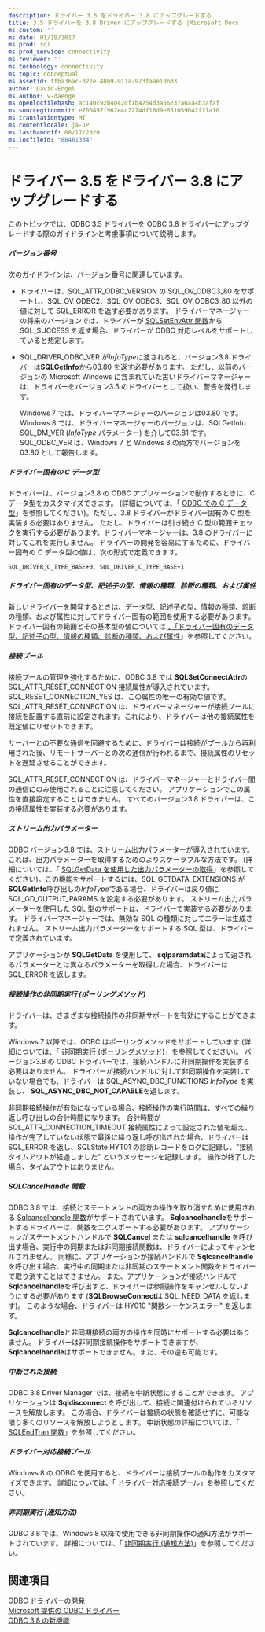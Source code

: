 ```yaml
---
description: ドライバー 3.5 をドライバー 3.8 にアップグレードする
title: 3.5 ドライバーを 3.8 Driver にアップグレードする |Microsoft Docs
ms.custom: ''
ms.date: 01/19/2017
ms.prod: sql
ms.prod_service: connectivity
ms.reviewer: ''
ms.technology: connectivity
ms.topic: conceptual
ms.assetid: ffba36ac-d22e-40b9-911a-973fa9e10bd3
author: David-Engel
ms.author: v-daenge
ms.openlocfilehash: ac140c92b4042df1b4754d3a56237a6aa4b3afaf
ms.sourcegitcommit: e700497f962e4c2274df16d9e651059b42ff1a10
ms.translationtype: MT
ms.contentlocale: ja-JP
ms.lasthandoff: 08/17/2020
ms.locfileid: "88461334"
---
```

# <a name="upgrading-a-35-driver-to-a-38-driver"></a>ドライバー 3.5 をドライバー 3.8 にアップグレードする
このトピックでは、ODBC 3.5 ドライバーを ODBC 3.8 ドライバーにアップグレードする際のガイドラインと考慮事項について説明します。  
  
##### <a name="version-numbers"></a>バージョン番号  
 次のガイドラインは、バージョン番号に関連しています。  
  
-   ドライバーは、SQL_ATTR_ODBC_VERSION の SQL_OV_ODBC3_80 をサポートし、SQL_OV_ODBC2、SQL_OV_ODBC3、SQL_OV_ODBC3_80 以外の値に対して SQL_ERROR を返す必要があります。 ドライバーマネージャーの将来のバージョンでは、ドライバーが [SQLSetEnvAttr 関数](../../../odbc/reference/syntax/sqlsetenvattr-function.md)から SQL_SUCCESS を返す場合、ドライバーが ODBC 対応レベルをサポートしていると想定します。  
  
-   SQL_DRIVER_ODBC_VER が*InfoType*に渡されると、バージョン3.8 ドライバーは**SQLGetInfo**から03.80 を返す必要があります。 ただし、以前のバージョンの Microsoft Windows に含まれていた古いドライバーマネージャーは、ドライバーをバージョン3.5 のドライバーとして扱い、警告を発行します。  
  
     Windows 7 では、ドライバーマネージャーのバージョンは03.80 です。 Windows 8 では、ドライバーマネージャーのバージョンは、SQLGetInfo SQL_DM_VER (*InfoType* パラメーター) を介して03.81 です。 SQL_ODBC_VER は、Windows 7 と Windows 8 の両方でバージョンを03.80 として報告します。  
  
##### <a name="driver-specific-c-data-types"></a>ドライバー固有の C データ型  
 ドライバーは、バージョン3.8 の ODBC アプリケーションで動作するときに、C データ型をカスタマイズできます。 (詳細については、「 [ODBC での C データ型](../../../odbc/reference/develop-app/c-data-types-in-odbc.md)」を参照してください)。ただし、3.8 ドライバーがドライバー固有の C 型を実装する必要はありません。 ただし、ドライバーは引き続き C 型の範囲チェックを実行する必要があります。ドライバーマネージャーは、3.8 のドライバーに対してこれを実行しません。 ドライバーの開発を容易にするために、ドライバー固有の C データ型の値は、次の形式で定義できます。  
  
```  
SQL_DRIVER_C_TYPE_BASE+0, SQL_DRIVER_C_TYPE_BASE+1  
```  
  
##### <a name="driver-specific-data-types-descriptor-types-information-types-diagnostic-types-and-attributes"></a>ドライバー固有のデータ型、記述子の型、情報の種類、診断の種類、および属性  
 新しいドライバーを開発するときは、データ型、記述子の型、情報の種類、診断の種類、および属性に対してドライバー固有の範囲を使用する必要があります。 ドライバー固有の範囲とその基本型の値については [、「ドライバー固有のデータ型、記述子の型、情報の種類、診断の種類、および属性](../../../odbc/reference/develop-app/driver-specific-data-types-descriptor-information-diagnostic.md)」を参照してください。  
  
##### <a name="connection-pooling"></a>接続プール  
 接続プールの管理を強化するために、ODBC 3.8 では **SQLSetConnectAttr**の SQL_ATTR_RESET_CONNECTION 接続属性が導入されています。 SQL_RESET_CONNECTION_YES は、この属性の唯一の有効な値です。 SQL_ATTR_RESET_CONNECTION は、ドライバーマネージャーが接続プールに接続を配置する直前に設定されます。これにより、ドライバーは他の接続属性を既定値にリセットできます。  
  
 サーバーとの不要な通信を回避するために、ドライバーは接続がプールから再利用された後、リモートサーバーとの次の通信が行われるまで、接続属性のリセットを遅延させることができます。  
  
 SQL_ATTR_RESET_CONNECTION は、ドライバーマネージャーとドライバー間の通信にのみ使用されることに注意してください。 アプリケーションでこの属性を直接設定することはできません。 すべてのバージョン3.8 ドライバーは、この接続属性を実装する必要があります。  
  
##### <a name="streamed-output-parameters"></a>ストリーム出力パラメーター  
 ODBC バージョン3.8 では、ストリーム出力パラメーターが導入されています。これは、出力パラメーターを取得するためのよりスケーラブルな方法です。 (詳細については、「 [SQLGetData を使用した出力パラメーターの取得](../../../odbc/reference/develop-app/retrieving-output-parameters-using-sqlgetdata.md)」を参照してください)。この機能をサポートするには、SQL_GETDATA_EXTENSIONS が**SQLGetInfo**呼び出しの*InfoType*である場合、ドライバーは戻り値に SQL_GD_OUTPUT_PARAMS を設定する必要があります。 ストリーム出力パラメーターを使用した SQL 型のサポートは、ドライバーで実装する必要があります。 ドライバーマネージャーでは、無効な SQL の種類に対してエラーは生成されません。 ストリーム出力パラメーターをサポートする SQL 型は、ドライバーで定義されています。  
  
 アプリケーションが **SQLGetData** を使用して、 **sqlparamdata**によって返されるパラメーターとは異なるパラメーターを取得した場合、ドライバーは SQL_ERROR を返します。  
  
##### <a name="asynchronous-execution-for-connection-operations-polling-method"></a>接続操作の非同期実行 (ポーリングメソッド)  
 ドライバーは、さまざまな接続操作の非同期サポートを有効にすることができます。  
  
 Windows 7 以降では、ODBC はポーリングメソッドをサポートしています (詳細については、「 [非同期実行 (ポーリングメソッド)](../../../odbc/reference/develop-app/asynchronous-execution-polling-method.md)」を参照してください)。 バージョン3.8 の ODBC ドライバーでは、接続ハンドルに非同期操作を実装する必要はありません。 ドライバーが接続ハンドルに対して非同期操作を実装していない場合でも、ドライバーは SQL_ASYNC_DBC_FUNCTIONS *InfoType* を実装し、 **SQL_ASYNC_DBC_NOT_CAPABLE**を返します。  
  
 非同期接続操作が有効になっている場合、接続操作の実行時間は、すべての繰り返し呼び出しの合計時間になります。 合計時間が SQL_ATTR_CONNECTION_TIMEOUT 接続属性によって設定された値を超え、操作が完了していない状態で最後に繰り返し呼び出された場合、ドライバーは SQL_ERROR を返し、SQLState HYT01 の診断レコードをログに記録し、"接続タイムアウトが経過しました" というメッセージを記録します。 操作が終了した場合、タイムアウトはありません。  
  
##### <a name="sqlcancelhandle-function"></a>SQLCancelHandle 関数  
 ODBC 3.8 では、接続とステートメントの両方の操作を取り消すために使用される [Sqlcancelhandle 関数](../../../odbc/reference/syntax/sqlcancelhandle-function.md)がサポートされています。 **Sqlcancelhandle**をサポートするドライバーは、関数をエクスポートする必要があります。 アプリケーションがステートメントハンドルで **SQLCancel** または **sqlcancelhandle** を呼び出す場合、実行中の同期または非同期接続関数は、ドライバーによってキャンセルされません。 同様に、アプリケーションが接続ハンドルで **Sqlcancelhandle** を呼び出す場合、実行中の同期または非同期のステートメント関数をドライバーで取り消すことはできません。 また、アプリケーションが接続ハンドルで**Sqlcancelhandle**を呼び出すと、ドライバーは参照操作をキャンセルしないようにする必要があります (**SQLBrowseConnect**は SQL_NEED_DATA を返します)。 このような場合、ドライバーは HY010 "関数シーケンスエラー" を返します。  
  
 **Sqlcancelhandle**と非同期接続の両方の操作を同時にサポートする必要はありません。 ドライバーは非同期接続操作をサポートできますが、 **Sqlcancelhandle**はサポートできません。また、その逆も可能です。  
  
##### <a name="suspended-connections"></a>中断された接続  
 ODBC 3.8 Driver Manager では、接続を中断状態にすることができます。 アプリケーションは **Sqldisconnect** を呼び出して、接続に関連付けられているリソースを解放します。 この場合、ドライバーは接続の状態を確認せずに、可能な限り多くのリソースを解放しようとします。 中断状態の詳細については、「 [SQLEndTran 関数](../../../odbc/reference/syntax/sqlendtran-function.md)」を参照してください。  
  
##### <a name="driver-aware-connection-pooling"></a>ドライバー対応接続プール  
 Windows 8 の ODBC を使用すると、ドライバーは接続プールの動作をカスタマイズできます。 詳細については、「 [ドライバー対応接続プール](../../../odbc/reference/develop-app/driver-aware-connection-pooling.md)」を参照してください。  
  
##### <a name="asynchronous-execution-notification-method"></a>非同期実行 (通知方法)  
 ODBC 3.8 では、Windows 8 以降で使用できる非同期操作の通知方法がサポートされています。 詳細については、「 [非同期実行 (通知方法)](../../../odbc/reference/develop-app/asynchronous-execution-notification-method.md)」を参照してください。  
  
## <a name="see-also"></a>関連項目  
 [ODBC ドライバーの開発](../../../odbc/reference/develop-driver/developing-an-odbc-driver.md)   
 [Microsoft 提供の ODBC ドライバー](../../../odbc/microsoft/microsoft-supplied-odbc-drivers.md)   
 [ODBC 3.8 の新機能](../../../odbc/reference/what-s-new-in-odbc-3-8.md)

